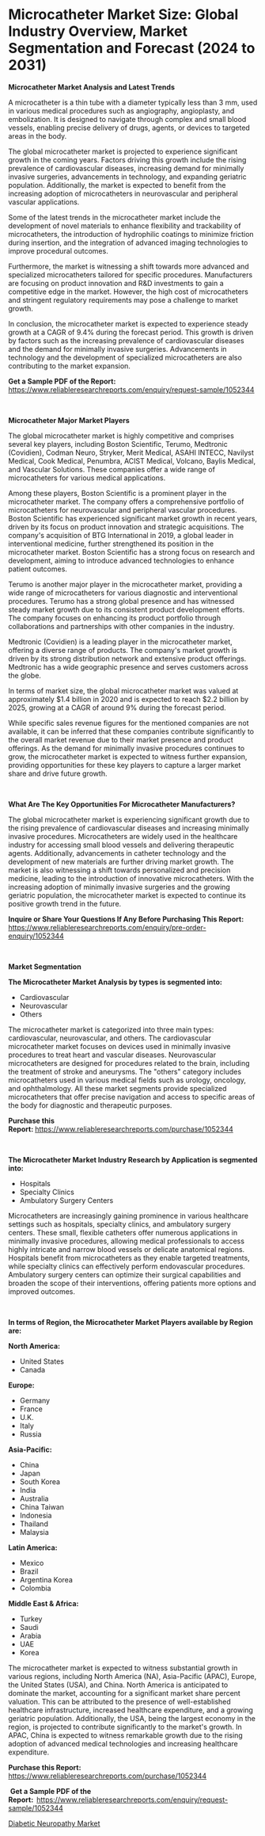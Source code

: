 <p><h1>Microcatheter Market Size: Global Industry Overview, Market Segmentation and Forecast (2024 to 2031)</h1></p><p><strong>Microcatheter Market Analysis and Latest Trends</strong></p>
<p><p>A microcatheter is a thin tube with a diameter typically less than 3 mm, used in various medical procedures such as angiography, angioplasty, and embolization. It is designed to navigate through complex and small blood vessels, enabling precise delivery of drugs, agents, or devices to targeted areas in the body.</p><p>The global microcatheter market is projected to experience significant growth in the coming years. Factors driving this growth include the rising prevalence of cardiovascular diseases, increasing demand for minimally invasive surgeries, advancements in technology, and expanding geriatric population. Additionally, the market is expected to benefit from the increasing adoption of microcatheters in neurovascular and peripheral vascular applications.</p><p>Some of the latest trends in the microcatheter market include the development of novel materials to enhance flexibility and trackability of microcatheters, the introduction of hydrophilic coatings to minimize friction during insertion, and the integration of advanced imaging technologies to improve procedural outcomes.</p><p>Furthermore, the market is witnessing a shift towards more advanced and specialized microcatheters tailored for specific procedures. Manufacturers are focusing on product innovation and R&D investments to gain a competitive edge in the market. However, the high cost of microcatheters and stringent regulatory requirements may pose a challenge to market growth.</p><p>In conclusion, the microcatheter market is expected to experience steady growth at a CAGR of 9.4% during the forecast period. This growth is driven by factors such as the increasing prevalence of cardiovascular diseases and the demand for minimally invasive surgeries. Advancements in technology and the development of specialized microcatheters are also contributing to the market expansion.</p></p>
<p><strong>Get a Sample PDF of the Report:&nbsp;</strong> <a href="https://www.reliableresearchreports.com/enquiry/request-sample/1052344">https://www.reliableresearchreports.com/enquiry/request-sample/1052344</a></p>
<p>&nbsp;</p>
<p><strong>Microcatheter Major Market Players</strong></p>
<p><p>The global microcatheter market is highly competitive and comprises several key players, including Boston Scientific, Terumo, Medtronic (Covidien), Codman Neuro, Stryker, Merit Medical, ASAHI INTECC, Navilyst Medical, Cook Medical, Penumbra, ACIST Medical, Volcano, Baylis Medical, and Vascular Solutions. These companies offer a wide range of microcatheters for various medical applications.</p><p>Among these players, Boston Scientific is a prominent player in the microcatheter market. The company offers a comprehensive portfolio of microcatheters for neurovascular and peripheral vascular procedures. Boston Scientific has experienced significant market growth in recent years, driven by its focus on product innovation and strategic acquisitions. The company's acquisition of BTG International in 2019, a global leader in interventional medicine, further strengthened its position in the microcatheter market. Boston Scientific has a strong focus on research and development, aiming to introduce advanced technologies to enhance patient outcomes.</p><p>Terumo is another major player in the microcatheter market, providing a wide range of microcatheters for various diagnostic and interventional procedures. Terumo has a strong global presence and has witnessed steady market growth due to its consistent product development efforts. The company focuses on enhancing its product portfolio through collaborations and partnerships with other companies in the industry.</p><p>Medtronic (Covidien) is a leading player in the microcatheter market, offering a diverse range of products. The company's market growth is driven by its strong distribution network and extensive product offerings. Medtronic has a wide geographic presence and serves customers across the globe.</p><p>In terms of market size, the global microcatheter market was valued at approximately $1.4 billion in 2020 and is expected to reach $2.2 billion by 2025, growing at a CAGR of around 9% during the forecast period.</p><p>While specific sales revenue figures for the mentioned companies are not available, it can be inferred that these companies contribute significantly to the overall market revenue due to their market presence and product offerings. As the demand for minimally invasive procedures continues to grow, the microcatheter market is expected to witness further expansion, providing opportunities for these key players to capture a larger market share and drive future growth.</p></p>
<p>&nbsp;</p>
<p><strong>What Are The Key Opportunities For Microcatheter Manufacturers?</strong></p>
<p><p>The global microcatheter market is experiencing significant growth due to the rising prevalence of cardiovascular diseases and increasing minimally invasive procedures. Microcatheters are widely used in the healthcare industry for accessing small blood vessels and delivering therapeutic agents. Additionally, advancements in catheter technology and the development of new materials are further driving market growth. The market is also witnessing a shift towards personalized and precision medicine, leading to the introduction of innovative microcatheters. With the increasing adoption of minimally invasive surgeries and the growing geriatric population, the microcatheter market is expected to continue its positive growth trend in the future.</p></p>
<p><strong>Inquire or Share Your Questions If Any Before Purchasing This Report:</strong> <a href="https://www.reliableresearchreports.com/enquiry/pre-order-enquiry/1052344">https://www.reliableresearchreports.com/enquiry/pre-order-enquiry/1052344</a></p>
<p>&nbsp;</p>
<p><strong>Market Segmentation</strong></p>
<p><strong>The Microcatheter Market Analysis by types is segmented into:</strong></p>
<p><ul><li>Cardiovascular</li><li>Neurovascular</li><li>Others</li></ul></p>
<p><p>The microcatheter market is categorized into three main types: cardiovascular, neurovascular, and others. The cardiovascular microcatheter market focuses on devices used in minimally invasive procedures to treat heart and vascular diseases. Neurovascular microcatheters are designed for procedures related to the brain, including the treatment of stroke and aneurysms. The "others" category includes microcatheters used in various medical fields such as urology, oncology, and ophthalmology. All these market segments provide specialized microcatheters that offer precise navigation and access to specific areas of the body for diagnostic and therapeutic purposes.</p></p>
<p><strong>Purchase this Report:&nbsp;</strong><a href="https://www.reliableresearchreports.com/purchase/1052344">https://www.reliableresearchreports.com/purchase/1052344</a></p>
<p>&nbsp;</p>
<p><strong>The Microcatheter Market Industry Research by Application is segmented into:</strong></p>
<p><ul><li>Hospitals</li><li>Specialty Clinics</li><li>Ambulatory Surgery Centers</li></ul></p>
<p><p>Microcatheters are increasingly gaining prominence in various healthcare settings such as hospitals, specialty clinics, and ambulatory surgery centers. These small, flexible catheters offer numerous applications in minimally invasive procedures, allowing medical professionals to access highly intricate and narrow blood vessels or delicate anatomical regions. Hospitals benefit from microcatheters as they enable targeted treatments, while specialty clinics can effectively perform endovascular procedures. Ambulatory surgery centers can optimize their surgical capabilities and broaden the scope of their interventions, offering patients more options and improved outcomes.</p></p>
<p>&nbsp;</p>
<p><strong>In terms of Region, the Microcatheter Market Players available by Region are:</strong></p>
<p>
    <p> <strong> North America: </strong>
        <ul>
            <li>United States</li>
            <li>Canada</li>
        </ul>
        </p> 
    <p> <strong> Europe: </strong>
        <ul>
            <li>Germany</li>
            <li>France</li>
            <li>U.K.</li>
            <li>Italy</li>
            <li>Russia</li>
        </ul>
        </p> 
    <p> <strong> Asia-Pacific: </strong>
        <ul>
            <li>China</li>
            <li>Japan</li>
            <li>South Korea</li>
            <li>India</li>
            <li>Australia</li>
            <li>China Taiwan</li>
            <li>Indonesia</li>
            <li>Thailand</li>
            <li>Malaysia</li>
        </ul>
        </p> 
    <p> <strong> Latin America: </strong>
        <ul>
            <li>Mexico</li>
            <li>Brazil</li>
            <li>Argentina Korea</li>
            <li>Colombia</li>
        </ul>
        </p> 
    <p> <strong> Middle East & Africa: </strong>
        <ul>
            <li>Turkey</li>
            <li>Saudi</li>
            <li>Arabia</li>
            <li>UAE</li>
            <li>Korea</li>
        </ul>
    </p>
    </p>
<p><p>The microcatheter market is expected to witness substantial growth in various regions, including North America (NA), Asia-Pacific (APAC), Europe, the United States (USA), and China. North America is anticipated to dominate the market, accounting for a significant market share percent valuation. This can be attributed to the presence of well-established healthcare infrastructure, increased healthcare expenditure, and a growing geriatric population. Additionally, the USA, being the largest economy in the region, is projected to contribute significantly to the market's growth. In APAC, China is expected to witness remarkable growth due to the rising adoption of advanced medical technologies and increasing healthcare expenditure.</p></p>
<p><strong>Purchase this Report: </strong><a href="https://www.reliableresearchreports.com/purchase/1052344">https://www.reliableresearchreports.com/purchase/1052344</a></p>
<p>&nbsp;<strong>Get a Sample PDF of the Report:&nbsp;&nbsp;</strong><a href="https://www.reliableresearchreports.com/enquiry/request-sample/1052344">https://www.reliableresearchreports.com/enquiry/request-sample/1052344</a></p>
<p><strong></strong></p>
<p><p><a href="https://github.com/PeterParrish5/Market-Research-Report-List-3/blob/main/diabetic-neuropathy-market.md">Diabetic Neuropathy Market</a></p></p>